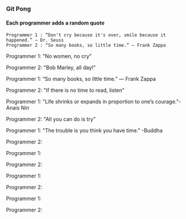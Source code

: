### Git Pong
#### Each programmer adds a random quote

```Example:
Programmer 1 : “Don't cry because it's over, smile because it happened.” ― Dr. Seuss
Programmer 2 : “So many books, so little time.” ― Frank Zappa
```

Programmer 1: "No women, no cry"

Programmer 2: "Bob Marley, all day!"

Programmer 1: “So many books, so little time.” ― Frank Zappa

Programmer 2: "If there is no time to read, listen"

Programmer 1: "Life shrinks or expands in proportion to one’s courage."-Anais Nin

Programmer 2: "All you can do is try"

Programmer 1: "The trouble is you think you have time." -Buddha

Programmer 2:

Programmer 1:

Programmer 2:

Programmer 1:

Programmer 2:

Programmer 1:

Programmer 2:
